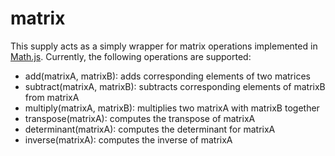 # matrix
This supply acts as a simply wrapper for matrix operations implemented in [Math.js](http://mathjs.org/). Currently, the following operations are supported:
- add(matrixA, matrixB): adds corresponding elements of two matrices
- subtract(matrixA, matrixB): subtracts corresponding elements of matrixB from matrixA
- multiply(matrixA, matrixB): multiplies two matrixA with matrixB together
- transpose(matrixA): computes the transpose of matrixA
- determinant(matrixA): computes the determinant for matrixA
- inverse(matrixA): computes the inverse of matrixA
